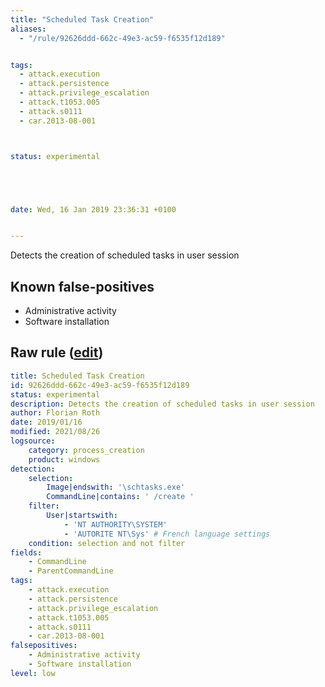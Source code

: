 ```yaml
---
title: "Scheduled Task Creation"
aliases:
  - "/rule/92626ddd-662c-49e3-ac59-f6535f12d189"


tags:
  - attack.execution
  - attack.persistence
  - attack.privilege_escalation
  - attack.t1053.005
  - attack.s0111
  - car.2013-08-001



status: experimental





date: Wed, 16 Jan 2019 23:36:31 +0100


---
```


Detects the creation of scheduled tasks in user session

<!--more-->


## Known false-positives

* Administrative activity
* Software installation




## Raw rule ([edit](https://github.com/SigmaHQ/sigma/edit/master/rules/windows/process_creation/proc_creation_win_susp_schtask_creation.yml))
```yaml
title: Scheduled Task Creation
id: 92626ddd-662c-49e3-ac59-f6535f12d189
status: experimental
description: Detects the creation of scheduled tasks in user session
author: Florian Roth
date: 2019/01/16
modified: 2021/08/26
logsource:
    category: process_creation
    product: windows
detection:
    selection:
        Image|endswith: '\schtasks.exe'
        CommandLine|contains: ' /create '
    filter:
        User|startswith: 
            - 'NT AUTHORITY\SYSTEM'
            - 'AUTORITE NT\Sys' # French language settings
    condition: selection and not filter
fields:
    - CommandLine
    - ParentCommandLine
tags:
    - attack.execution
    - attack.persistence
    - attack.privilege_escalation
    - attack.t1053.005
    - attack.s0111
    - car.2013-08-001
falsepositives:
    - Administrative activity
    - Software installation
level: low

```
